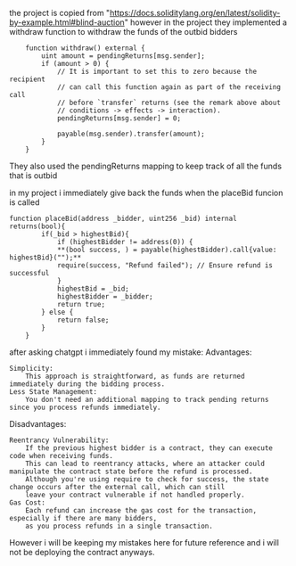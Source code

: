 the project is copied from "https://docs.soliditylang.org/en/latest/solidity-by-example.html#blind-auction"
however in the project they implemented a withdraw function to withdraw the funds of the outbid bidders
```
    function withdraw() external {
        uint amount = pendingReturns[msg.sender];
        if (amount > 0) {
            // It is important to set this to zero because the recipient
            // can call this function again as part of the receiving call
            // before `transfer` returns (see the remark above about
            // conditions -> effects -> interaction).
            pendingReturns[msg.sender] = 0;

            payable(msg.sender).transfer(amount);
        }
    }
```
They also used the pendingReturns mapping to keep track of all the funds that is outbid

in my project i immediately give back the funds when the placeBid funcion is called
```
function placeBid(address _bidder, uint256 _bid) internal returns(bool){
        if(_bid > highestBid){
            if (highestBidder != address(0)) {
            **(bool success, ) = payable(highestBidder).call{value: highestBid}("");**
            require(success, "Refund failed"); // Ensure refund is successful
            } 
            highestBid = _bid;
            highestBidder = _bidder; 
            return true; 
        } else {
            return false;
        }
    }
```

after asking chatgpt i immediately found my mistake:
Advantages:

    Simplicity: 
        This approach is straightforward, as funds are returned immediately during the bidding process.
    Less State Management: 
        You don't need an additional mapping to track pending returns since you process refunds immediately.

Disadvantages:

    Reentrancy Vulnerability: 
        If the previous highest bidder is a contract, they can execute code when receiving funds. 
        This can lead to reentrancy attacks, where an attacker could manipulate the contract state before the refund is processed. 
        Although you're using require to check for success, the state change occurs after the external call, which can still 
        leave your contract vulnerable if not handled properly.
    Gas Cost: 
        Each refund can increase the gas cost for the transaction, especially if there are many bidders, 
        as you process refunds in a single transaction.

However i will be keeping my mistakes here for future reference and i will not be deploying the contract anyways.
